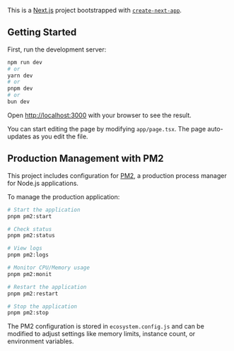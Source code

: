 This is a [Next.js](https://nextjs.org) project bootstrapped with [`create-next-app`](https://nextjs.org/docs/app/api-reference/cli/create-next-app).

## Getting Started

First, run the development server:

```bash
npm run dev
# or
yarn dev
# or
pnpm dev
# or
bun dev
```

Open [http://localhost:3000](http://localhost:3000) with your browser to see the result.

You can start editing the page by modifying `app/page.tsx`. The page auto-updates as you edit the file.

## Production Management with PM2

This project includes configuration for [PM2](https://pm2.keymetrics.io/), a production process manager for Node.js applications.

To manage the production application:

```bash
# Start the application
pnpm pm2:start

# Check status
pnpm pm2:status

# View logs
pnpm pm2:logs

# Monitor CPU/Memory usage
pnpm pm2:monit

# Restart the application
pnpm pm2:restart

# Stop the application
pnpm pm2:stop
```

The PM2 configuration is stored in `ecosystem.config.js` and can be modified to adjust settings like memory limits, instance count, or environment variables.
